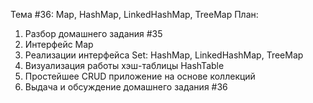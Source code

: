 Тема #36: Map, HashMap, LinkedHashMap, TreeMap
План:
1. Разбор домашнего задания #35
2. Интерфейс Map
3. Реализации интерфейса Set: HashMap, LinkedHashMap, TreeMap
4. Визуализация работы хэш-таблицы HashTable
5. Простейшее CRUD приложение на основе коллекций
6. Выдача и обсуждение домашнего задания #36
